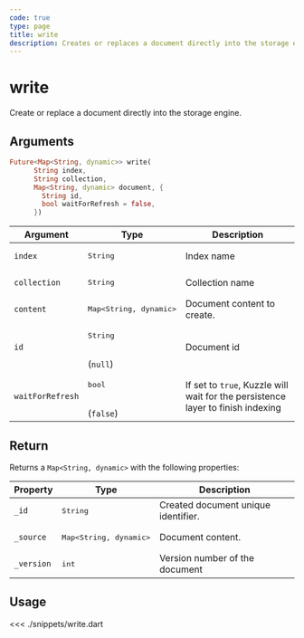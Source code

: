 ```yaml
---
code: true
type: page
title: write
description: Creates or replaces a document directly into the storage engine.
---
```


# write

Create or replace a document directly into the storage engine.

## Arguments

```dart
Future<Map<String, dynamic>> write(
      String index, 
      String collection, 
      Map<String, dynamic> document, {
        String id,
        bool waitForRefresh = false,
      })
```

| Argument     | Type               | Description                 |
|--------------|--------------------|-----------------------------|
| `index`      | <pre>String</pre>  | Index name                  |
| `collection` | <pre>String</pre>  | Collection name             |
| `content`    | <pre>Map<String, dynamic></pre> | Document content to create. |
| `id`          | <pre>String</pre><br>(`null`)  | Document id          
| `waitForRefresh`   | <pre>bool</pre><br>(`false`)  | If set to `true`, Kuzzle will wait for the persistence layer to finish indexing |

## Return

Returns a `Map<String, dynamic>` with the following properties:

| Property   | Type               | Description                                     |
|------------|--------------------|-------------------------------------------------|
| `_id`      | <pre>String</pre>  | Created document unique identifier. |
| `_source`  | <pre>Map<String, dynamic></pre> | Document content. |
| `_version` | <pre>int</pre> | Version number of the document |

## Usage

<<< ./snippets/write.dart
